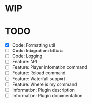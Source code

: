# WIP

# TODO

- [x] Code: Formatting util
- [ ] Code: Integration: bStats
- [ ] Code: Logging
- [ ] Feature: API
- [ ] Feature: Player infomation command
- [ ] Feature: Reload command
- [ ] Feature: Waterfall support
- [ ] Feature: Where is my command
- [ ] Information: Plugin description
- [ ] Information: Plugin documentation